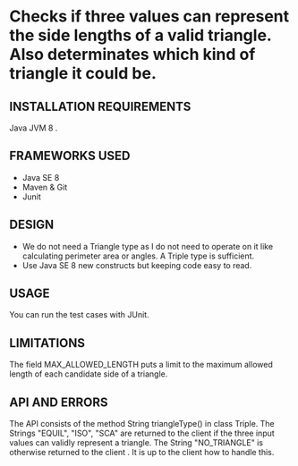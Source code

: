 # Checks if three values can represent the side lengths of a valid triangle. Also determinates which kind of triangle it could be.

## INSTALLATION REQUIREMENTS
Java JVM 8 .

## FRAMEWORKS USED
- Java SE 8
- Maven & Git
- Junit

## DESIGN
- We do not need a Triangle type as I do not need to operate on it like
 calculating perimeter area or angles. A Triple type is sufficient.
- Use Java SE 8 new constructs but keeping code easy to read.
 
## USAGE
You can run the test cases with JUnit.   

## LIMITATIONS
The field MAX_ALLOWED_LENGTH puts a limit to the maximum allowed length
 of  each candidate side of a triangle.
 
 
## API AND ERRORS
The API consists of the method String triangleType() in class Triple.
The Strings "EQUIL", "ISO", "SCA" are returned to the client if the three input values can validly represent a triangle.
The String "NO_TRIANGLE" is otherwise returned to the client . It is up to the client how to handle this.
